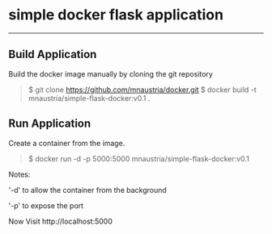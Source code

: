 # simple docker flask application

----


## Build Application

Build the docker image manually by cloning the git repository
> $ git clone https://github.com/mnaustria/docker.git
> $ docker build -t mnaustria/simple-flask-docker:v0.1 .

 ## Run Application

Create a container from the image.

> $ docker run -d -p 5000:5000 mnaustria/simple-flask-docker:v0.1

Notes:

'-d' to allow the container from the background

'-p' to expose the port 

Now Visit http://localhost:5000

